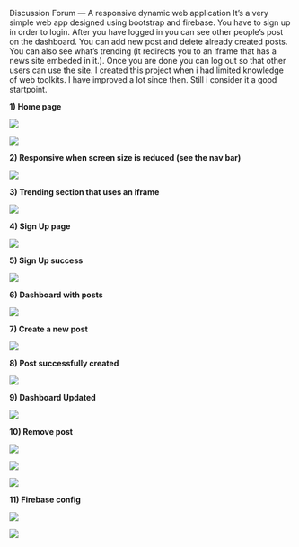 Discussion Forum — A responsive dynamic web application
It’s a very simple web app designed using bootstrap and firebase. You
have to sign up in order to login. After you have logged in you can see
other people’s post on the dashboard. You can add new post and delete
already created posts. You can also see what’s trending (it redirects you
to an iframe that has a news site embeded in it.). Once you are done you
can log out so that other users can use the site.
I created this project when i had limited knowledge of web toolkits. I
have improved a lot since then. Still i consider it a good startpoint.

**1) Home page**

  ![](assets/image1.png)

  ![](assets/image2.png)

**2) Responsive when screen size is reduced 
(see the nav bar)**

  ![](assets/image3.png)

**3) Trending section that uses an iframe**

  ![](assets/image3.1.png)


**4) Sign Up page**

  ![](assets/image4.png)


**5) Sign Up success**

  ![](assets/image5.png)

**6) Dashboard with posts**

  ![](assets/image6.jpg)

**7) Create a new post**

  ![](assets/image7_0.png)
  
**8) Post successfully created**

  ![](assets/image7_1.png)

**9) Dashboard Updated**

  ![](assets/image8.jpg)

**10) Remove post**

  ![](assets/image9.jpg)

  ![](assets/image10.jpg)

  ![](assets/image11.png)

**11) Firebase config**

  ![](assets/image13.png)

  ![](assets/image14.png)
